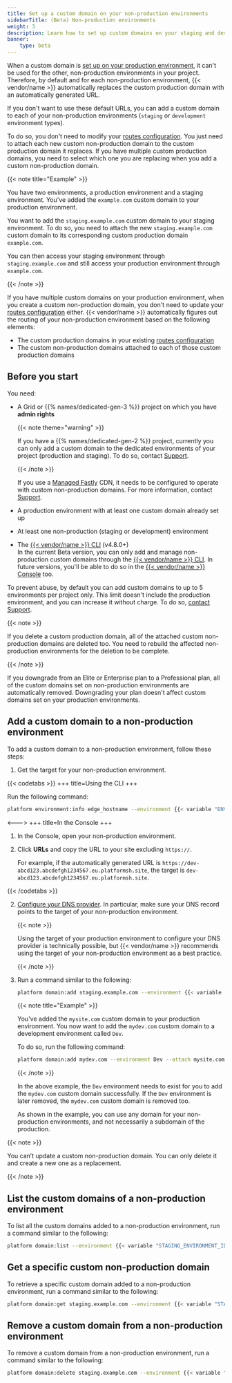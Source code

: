```yaml
---
title: Set up a custom domain on your non-production environments
sidebarTitle: (Beta) Non-production environments
weight: 3
description: Learn how to set up custom domains on your staging and development environments
banner: 
    type: beta
---
```


When a custom domain is [set up on your production environment](../steps/_index.md),
it can't be used for the other, non-production environments in your project.
Therefore, by default and for each non-production environment,
{{< vendor/name >}} automatically replaces the custom production domain 
with an automatically generated URL.

If you don't want to use these default URLs,
you can add a custom domain to each of your non-production environments
(`staging` or `development` environment types).

To do so, you don't need to modify your [routes configuration](../../define-routes/_index.md).
You just need to attach each new custom non-production domain to the custom production domain it replaces.
If you have multiple custom production domains,
you need to select which one you are replacing when you add a custom non-production domain.

{{< note title="Example" >}}

You have two environments, a production environment and a staging environment.
You've added the `example.com` custom domain to your production environment.

You want to add the `staging.example.com` custom domain to your staging environment.
To do so, you need to attach the new `staging.example.com` custom domain
to its corresponding custom production domain `example.com`. 

You can then access your staging environment through `staging.example.com`
and still access your production environment through `example.com`.

{{< /note >}}

If you have multiple custom domains on your production environment,
when you create a custom non-production domain,
you don't need to update your [routes configuration](../../define-routes/_index.md) either.
{{< vendor/name >}} automatically figures out the routing of your non-production environment
based on the following elements:

- The custom production domains in your existing [routes configuration](../../define-routes/_index.md)
- The custom non-production domains attached to each of those custom production domains

## Before you start

You need:

- A Grid or {{% names/dedicated-gen-3 %}} project on which you have **admin rights** <BR> 

  {{< note theme="warning" >}}

  If you have a {{% names/dedicated-gen-2 %}} project,
  currently you can only add a custom domain to the dedicated environments of your project (production and staging).
  To do so, contact [Support](https://console.platform.sh/-/users/~/tickets/open).

  {{< /note >}}

  If you use a [Managed Fastly](../cdn/managed-fastly.md) CDN,
  it needs to be configured to operate with custom non-production domains.
  For more information, contact [Support](https://console.platform.sh/-/users/~/tickets/open).   
- A production environment with at least one custom domain already set up
- At least one non-production (staging or development) environment
- The [{{< vendor/name >}} CLI](../../administration/cli/_index.md) (v4.8.0+) <BR>
  In the current Beta version, you can only add and manage non-production custom domains
  through the [{{< vendor/name >}} CLI](../../administration/cli/_index.md).
  In future versions, you'll be able to do so in the [{{< vendor/name >}} Console](../../administration/web/_index.md) too.

To prevent abuse, by default you can add custom domains to up to 5 environments per project only.
This limit doesn't include the production environment,
and you can increase it without charge.
To do so, [contact Support](/learn/overview/get-support.md).

{{< note >}}

If you delete a custom production domain,
all of the attached custom non-production domains are deleted too.
You need to rebuild the affected non-production environments for the deletion to be complete.

 {{< /note >}}

If you downgrade from an Elite or Enterprise plan to a Professional plan,
all of the custom domains set on non-production environments are automatically removed.
Downgrading your plan doesn't affect custom domains set on your production environments.

## Add a custom domain to a non-production environment

To add a custom domain to a non-production environment, follow these steps:

1. Get the target for your non-production environment.

{{< codetabs >}}
+++
title=Using the CLI
+++

Run the following command:

```bash
platform environment:info edge_hostname --environment {{< variable "ENVIRONMENT_NAME" >}}
```

<--->
+++
title=In the Console
+++

1. In the Console, open your non-production environment.
2. Click **URLs** and copy the URL to your site excluding `https://`.

   For example, if the automatically generated URL is `https://dev-abcd123.abcdefgh1234567.eu.platformsh.site`,
   the target is `dev-abcd123.abcdefgh1234567.eu.platformsh.site`.

{{< /codetabs >}}

2. [Configure your DNS provider](../steps/_index.md#3-configure-your-dns-provider).
   In particular, make sure your DNS record points to the target of your non-production environment.

   {{< note >}}

   Using the target of your production environment to configure your DNS provider is technically possible,
   but {{< vendor/name >}} recommends using the target of your non-production environment as a best practice.

   {{< /note >}}

3. Run a command similar to the following:

   ```bash
   platform domain:add staging.example.com --environment {{< variable "STAGING_ENVIRONMENT_ID" >}} --attach {{< variable "PRODUCTION_CUSTOM_DOMAIN_TO_ATTACH" >}}
   ```

   {{< note title="Example" >}}

   You've added the `mysite.com` custom domain to your production environment.
   You now want to add the `mydev.com` custom domain to a development environment called `Dev`.

   To do so, run the following command:

   ```bash
   platform domain:add mydev.com --environment Dev --attach mysite.com
   ```

   {{< /note >}}

   In the above example, the `Dev` environment needs to exist
   for you to add the `mydev.com` custom domain successfully.
   If the `Dev` environment is later removed,
   the `mydev.com` custom domain is removed too.

   As shown in the example, you can use any domain for your non-production environments,
   and not necessarily a subdomain of the production.

{{< note >}}

You can’t update a custom non-production domain.
You can only delete it and create a new one as a replacement.

{{< /note >}}

## List the custom domains of a non-production environment

To list all the custom domains added to a non-production environment,
run a command similar to the following:

```bash
platform domain:list --environment {{< variable "STAGING_ENVIRONMENT_ID" >}}
```

## Get a specific custom non-production domain

To retrieve a specific custom domain added to a non-production environment,
run a command similar to the following:

```bash
platform domain:get staging.example.com --environment {{< variable "STAGING_ENVIRONMENT_ID" >}}
```

## Remove a custom domain from a non-production environment

To remove a custom domain from a non-production environment,
run a command similar to the following:

```bash
platform domain:delete staging.example.com --environment {{< variable "STAGING_ENVIRONMENT_ID" >}}
```
